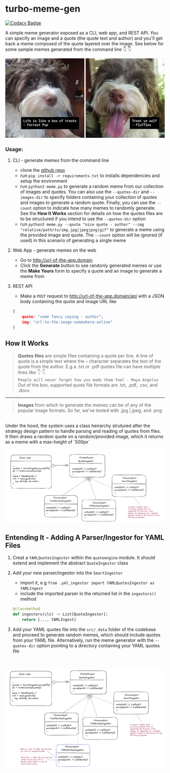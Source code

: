 # turbo-meme-gen

[![Codacy Badge](https://app.codacy.com/project/badge/Grade/da280ea75920476280adc1c706ff5700)](https://www.codacy.com/gh/chalu/turbo-meme-gen/dashboard?utm_source=github.com&amp;utm_medium=referral&amp;utm_content=chalu/turbo-meme-gen&amp;utm_campaign=Badge_Grade)

A simple meme generator exposed as a CLI, web app, and REST API. You can specify an image and a quote (the quote text and author) and you'll get back a meme composed of the quote layered over the image. See below for some sample memes generated from the command line :point_down: :point_down:

![meme sample](./docs/meme-1.jpg "sample meme")
![meme sample](./docs/meme-2.jpg "sample meme")

### Usage:

1.  CLI - generate memes from the command line
    -   clone the [github repo](https://github.com/chalu/turbo-meme-gen)
    -   run `pip install -r requirements.txt` to installs dependencies and setup the environment
    -   run `python3 meme.py` to generate a random meme from our collection of images and quotes. You can also use the `--quotes-dir` and `--images-dir` to specify folders containing your collection of quotes and images to generate a random quote. Finally, you can use the `--count` option to indicate how many memes to randomly generate. See the **How It Works** section for details on how the quotes files are to be structured if you intend to use the `--quotes-dir` option
    -   run `python3 meme.py --qoute "nice quote - author" --img "relative/path/to/img.jpg|jpeg|png|gif"` to generate a meme using the provided image and quote. The `--count` option will be ignored (if used) in this scenario of generating a single meme   

2.  Web App - generate memes on the web
    -   Go to http://url-of-the-app.domain
    -   Click the **Generate** button to see randonly generated memes or use the **Make Yours** form to specify a quote and an image to generate a meme from

3.  REST API
    -   Make a `POST` request to http://url-of-the-app.domain/api with a JSON body containing the quote and image URL like
    ```json
    {
        quote: "some fancy saying - author",
        img: "url-to-the-image-somewhere-online"
    }
    ```

## How It Works

> **Quotes files** are simple files containing a quote per line. A line of quote is a simple text where the **-** character separates the text of the quote from the author. E.g a .txt or .pdf quotes file can have multiple lines like :point_down: :point_down:  <br > `People will never forget how you made them feel - Maya Angelou` <br >  Out of the box, supported quote file formats are .txt, .pdf, .csv, and .docx
---
> **Images** from which to generate the memes can be of any of the popular image formats. So far, we've tested with .jpg | jpeg, and .png

<br >
Under the hood, the system uses a class heirarchy strutured after the strategy design pattern to handle parsing and reading of quotes from files. It then draws a random quote on a random/provided image, which it returns as a meme with a max-height of `500px`

<br >

![quote parsers](./docs/ingestor-strategy.png "quotes parsers")

## Entending It - Adding A Parser/Ingestor for YAML Files

1.  Creat a `YAMLQuotesIngestor` within the `quoteengine` module. It should extend and implement the abstract `QuoteIngestor` class

2.  Add your new parser/ingestor into the `SmartIngestor`
    -   import it, e.g `from .yml_ingestor import YAMLQuotesIngestor as YAMLIngest`
    -   include the imported parser in the returned list in the `ingestors()` method <br>
    ```python
    @classmethod
    def ingestors(cls) -> List[QuoteIngestor]:
        return [..., YAMLIngest]
    ```

3.  Add your YAML quotes file into the `src/_data` folder of the codebase and proceed to generate random memes, which should include quotes from your YAML file. Alternatively, run the meme generator with the `--quotes-dir` option pointing to a directory containing your YAML quotes file

<br>

![custom parser](./docs/custom-parser.png "custom parser")

<br>